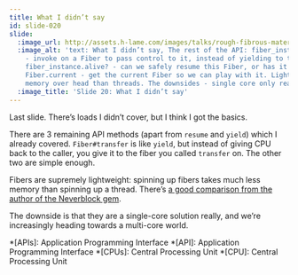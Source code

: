 ```yaml
---
title: What I didn’t say
id: slide-020
slide:
  :image_url: http://assets.h-lame.com/images/talks/rough-fibrous-material/slides/020.png
  :image_alt: 'text: What I didn’t say, The rest of the API: fiber_instance.transfer
    - invoke on a Fiber to pass control to it, instead of yielding to the caller;
    fiber_instance.alive? - can we safely resume this Fiber, or has it terminated?;
    Fiber.current - get the current Fiber so we can play with it. Lightweight - less
    memory over head than threads. The downsides - single core only really'
  :image_title: 'Slide 20: What I didn’t say'
---
```

Last slide.  There’s loads I didn’t cover, but I think I got the basics.

There are 3 remaining API methods (apart from `resume` and `yield`) which I already covered.  `Fiber#transfer` is like `yield`, but instead of giving CPU back to the caller, you give it to the fiber you called `transfer` on.  The other two are simple enough.

Fibers are supremely lightweight: spinning up fibers takes much less memory than spinning up a thread.  There’s [a good comparison from the author of the Neverblock gem](http://oldmoe.blogspot.co.uk/2008/08/ruby-fibers-vs-ruby-threads.html).

The downside is that they are a single-core solution really, and weʼre increasingly heading towards a multi-core world.


*[APIs]: Application Programming Interface
*[API]: Application Programming Interface
*[CPUs]: Central Processing Unit
*[CPU]: Central Processing Unit
